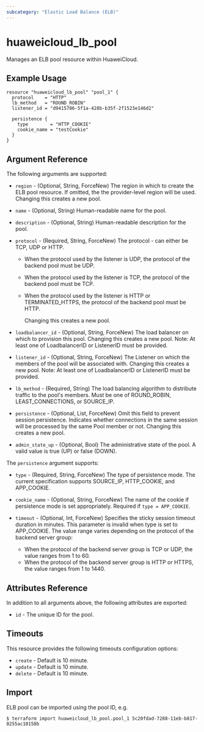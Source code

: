 ```yaml
---
subcategory: "Elastic Load Balance (ELB)"
---
```


# huaweicloud_lb_pool

Manages an ELB pool resource within HuaweiCloud.

## Example Usage

```hcl
resource "huaweicloud_lb_pool" "pool_1" {
  protocol    = "HTTP"
  lb_method   = "ROUND_ROBIN"
  listener_id = "d9415786-5f1a-428b-b35f-2f1523e146d2"

  persistence {
    type        = "HTTP_COOKIE"
    cookie_name = "testCookie"
  }
}
```

## Argument Reference

The following arguments are supported:

* `region` - (Optional, String, ForceNew) The region in which to create the ELB pool resource. If omitted, the the
  provider-level region will be used. Changing this creates a new pool.

* `name` - (Optional, String) Human-readable name for the pool.

* `description` - (Optional, String) Human-readable description for the pool.

* `protocol` - (Required, String, ForceNew) The protocol - can either be TCP, UDP or HTTP.
  + When the protocol used by the listener is UDP, the protocol of the backend pool must be UDP.
  + When the protocol used by the listener is TCP, the protocol of the backend pool must be TCP.
  + When the protocol used by the listener is HTTP or TERMINATED_HTTPS, the protocol of the backend pool must be HTTP.

      Changing this creates a new pool.

* `loadbalancer_id` - (Optional, String, ForceNew) The load balancer on which to provision this pool. Changing this
  creates a new pool. Note:  At least one of LoadbalancerID or ListenerID must be provided.

* `listener_id` - (Optional, String, ForceNew) The Listener on which the members of the pool will be associated with.
  Changing this creates a new pool. Note:  At least one of LoadbalancerID or ListenerID must be provided.

* `lb_method` - (Required, String) The load balancing algorithm to distribute traffic to the pool's members. Must be one
  of ROUND_ROBIN, LEAST_CONNECTIONS, or SOURCE_IP.

* `persistence` - (Optional, List, ForceNew) Omit this field to prevent session persistence. Indicates whether
  connections in the same session will be processed by the same Pool member or not. Changing this creates a new pool.

* `admin_state_up` - (Optional, Bool) The administrative state of the pool. A valid value is true (UP) or false (DOWN).

The `persistence` argument supports:

* `type` - (Required, String, ForceNew) The type of persistence mode. The current specification supports SOURCE_IP,
  HTTP_COOKIE, and APP_COOKIE.

* `cookie_name` - (Optional, String, ForceNew) The name of the cookie if persistence mode is set appropriately. Required
  if `type = APP_COOKIE`.

* `timeout` - (Optional, Int, ForceNew) Specifies the sticky session timeout duration in minutes. This parameter is
  invalid when type is set to APP_COOKIE. The value range varies depending on the protocol of the backend server group:
  + When the protocol of the backend server group is TCP or UDP, the value ranges from 1 to 60.
  + When the protocol of the backend server group is HTTP or HTTPS, the value ranges from 1 to 1440.

## Attributes Reference

In addition to all arguments above, the following attributes are exported:

* `id` - The unique ID for the pool.

## Timeouts

This resource provides the following timeouts configuration options:

* `create` - Default is 10 minute.
* `update` - Default is 10 minute.
* `delete` - Default is 10 minute.

## Import

ELB pool can be imported using the pool ID, e.g.

```
$ terraform import huaweicloud_lb_pool.pool_1 5c20fdad-7288-11eb-b817-0255ac10158b
```
